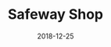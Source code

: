 ---
layout: site
title: "Safeway Shop"
date: 2018-12-25
categories: [food-drink]
version: 4.4.7
major: 4
minor: 4
patch: 7
slug: safeway-shop
link: https://shop.safeway.com/welcome.html
submitter: lpolepeddi
permalink: /sites/:slug
---